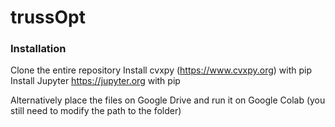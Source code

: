 # trussOpt

### Installation
Clone the entire repository
Install cvxpy (https://www.cvxpy.org) with pip
Install Jupyter https://jupyter.org with pip

Alternatively place the files on Google Drive and run it on Google Colab (you still need to modify the path to the folder) 
